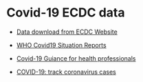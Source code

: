 # Covid-19 ECDC data

* [Data download from ECDC Website](https://www.ecdc.europa.eu/en/publications-data/download-todays-data-geographic-distribution-covid-19-cases-worldwide)

* [WHO Covid19 Situation Reports](https://www.who.int/emergencies/diseases/novel-coronavirus-2019/situation-reports)

* [Covid-19 Guiance for health professionals](https://www.gov.uk/government/collections/wuhan-novel-coronavirus)

* [COVID-19: track coronavirus cases](https://www.gov.uk/government/publications/covid-19-track-coronavirus-cases)